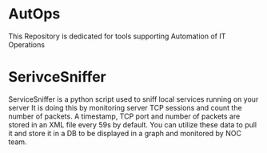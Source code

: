 # AutOps
This Repository is dedicated for tools supporting Automation of IT Operations

# SerivceSniffer
ServiceSniffer is a python script used to sniff local services running on your server
It is doing this by monitoring server TCP sessions and count the number of packets. 
A timestamp, TCP port and number of packets are stored in an XML file every 59s by default.
You can utilize these data to pull it and store it in a DB to be displayed in a graph and monitored by NOC team.
